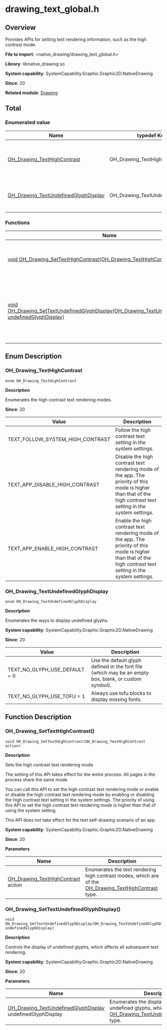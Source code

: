 # drawing_text_global.h
<!--Kit: ArkGraphics 2D-->
<!--Subsystem: Graphics-->
<!--Owner: @oh_wangxk; @gmiao522; @Lem0nC-->
<!--Designer: @liumingxiang-->
<!--Tester: @yhl0101-->
<!--Adviser: @ge-yafang-->
## Overview

Provides APIs for setting text rendering information, such as the high contrast mode.

**File to import**: <native_drawing/drawing_text_global.h>

**Library**: libnative_drawing.so

**System capability**: SystemCapability.Graphic.Graphic2D.NativeDrawing

**Since**: 20

**Related module**: [Drawing](capi-drawing.md)

## Total

### Enumerated value

| Name| typedef Keyword| Description|
| -- | -- | -- |
| [OH_Drawing_TextHighContrast](#oh_drawing_texthighcontrast) | OH_Drawing_TextHighContrast | Enumerates the high contrast modes for text rendering.|
| [OH_Drawing_TextUndefinedGlyphDisplay](#oh_drawing_textundefinedglyphdisplay) | OH_Drawing_TextUndefinedGlyphDisplay | Mode mode for displaying undefined glyphs.|

### Functions

| Name| Description|
| -- | -- |
| [void OH_Drawing_SetTextHighContrast(OH_Drawing_TextHighContrast action)](#oh_drawing_settexthighcontrast) | Sets the high contrast mode for text rendering.|
| [void OH_Drawing_SetTextUndefinedGlyphDisplay(OH_Drawing_TextUndefinedGlyphDisplay undefinedGlyphDisplay)](#oh_drawing_settextundefinedglyphdisplay) | Controls the display mode of undefined glyphs, which affects all subsequent text rendering.|

## Enum Description

### OH_Drawing_TextHighContrast

```
enum OH_Drawing_TextHighContrast
```

**Description**

Enumerates the high contrast text rendering modes.

**Since**: 20

| Value| Description|
| -- | -- |
| TEXT_FOLLOW_SYSTEM_HIGH_CONTRAST | Follow the high contrast text setting in the system settings.|
| TEXT_APP_DISABLE_HIGH_CONTRAST | Disable the high contrast text rendering mode of the app. The priority of this mode is higher than that of the high contrast text setting in the system settings.|
| TEXT_APP_ENABLE_HIGH_CONTRAST | Enable the high contrast text rendering mode of the app. The priority of this mode is higher than that of the high contrast text setting in the system settings.|

### OH_Drawing_TextUndefinedGlyphDisplay

```
enum OH_Drawing_TextUndefinedGlyphDisplay
```

**Description**

Enumerates the ways to display undefined glyphs.

**System capability**: SystemCapability.Graphic.Graphic2D.NativeDrawing

**Since**: 20

| Value| Description|
| -- | -- |
| TEXT_NO_GLYPH_USE_DEFAULT = 0 | Use the default glyph defined in the font file (which may be an empty box, blank, or custom symbol).|
| TEXT_NO_GLYPH_USE_TOFU = 1 | Always use tofu blocks to display missing fonts.|

## Function Description

### OH_Drawing_SetTextHighContrast()

```
void OH_Drawing_SetTextHighContrast(OH_Drawing_TextHighContrast action)
```

**Description**

Sets the high contrast text rendering mode.

The setting of this API takes effect for the entire process. All pages in the process share the same mode.

You can call this API to set the high contrast text rendering mode or enable or disable the high contrast text rendering mode by enabling or disabling the high contrast text setting in the system settings. The priority of using this API to set the high contrast text rendering mode is higher than that of using the system setting.

This API does not take effect for the text self-drawing scenario of an app.

**System capability**: SystemCapability.Graphic.Graphic2D.NativeDrawing

**Since**: 20


**Parameters**

| Name| Description|
| -- | -- |
| [OH_Drawing_TextHighContrast](#oh_drawing_texthighcontrast) action | Enumerates the text rendering high contrast modes, which are of the [OH_Drawing_TextHighContrast](#oh_drawing_texthighcontrast) type.|

### OH_Drawing_SetTextUndefinedGlyphDisplay()

```
void OH_Drawing_SetTextUndefinedGlyphDisplay(OH_Drawing_TextUndefinedGlyphDisplay undefinedGlyphDisplay)
```

**Description**

Controls the display of undefined glyphs, which affects all subsequent text rendering.

**System capability**: SystemCapability.Graphic.Graphic2D.NativeDrawing

**Since**: 20


**Parameters**

| Name| Description|
| -- | -- |
| [OH_Drawing_TextUndefinedGlyphDisplay](#oh_drawing_textundefinedglyphdisplay) undefinedGlyphDisplay | Enumerates the display modes of undefined glyphs, which are of the [OH_Drawing_TextUndefinedGlyphDisplay](#oh_drawing_textundefinedglyphdisplay) type.|
